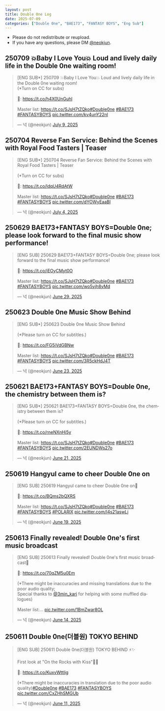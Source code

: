```yaml
---
layout: post
title: Double 0ne Log
date: 2025-07-09
categories: ["Double 0ne", "BAE173", "FANTASY BOYS", "Eng Sub"]
---
```


- Please do not redistribute or reupload.
- If you have any questions, please DM [@neokjun](https://x.com/neokjun).

## 250709 💥Baby I Love You💥 Loud and lively daily life in the Double 0ne waiting room!
<blockquote class="twitter-tweet"><p lang="en" dir="ltr">[ENG SUB*] 250709 💥Baby I Love You💥 Loud and lively daily life in the Double 0ne waiting room!<br>(*Turn on CC for subs) <br><br>🔗: <a href="https://t.co/h4X0UnGuhl">https://t.co/h4X0UnGuhl</a><br><br>Master list: <a href="https://t.co/SJsH7tZQko">https://t.co/SJsH7tZQko</a><a href="https://twitter.com/hashtag/Double0ne?src=hash&amp;ref_src=twsrc%5Etfw">#Double0ne</a> <a href="https://twitter.com/hashtag/BAE173?src=hash&amp;ref_src=twsrc%5Etfw">#BAE173</a> <a href="https://twitter.com/hashtag/FANTASYBOYS?src=hash&amp;ref_src=twsrc%5Etfw">#FANTASYBOYS</a> <a href="https://t.co/kv4unY22nl">pic.twitter.com/kv4unY22nl</a></p>&mdash; 넉 (@neokjun) <a href="https://twitter.com/neokjun/status/1942909809013240316?ref_src=twsrc%5Etfw">July 9, 2025</a></blockquote> <script async src="https://platform.twitter.com/widgets.js" charset="utf-8"></script>

## 250704 Reverse Fan Service: Behind the Scenes with Royal Food Tasters | Teaser
<blockquote class="twitter-tweet"><p lang="en" dir="ltr">[ENG SUB*] 250704 Reverse Fan Service: Behind the Scenes with Royal Food Tasters | Teaser<br><br>(*Turn on CC for subs)<br><br>🔗: <a href="https://t.co/ldqU4RdAtW">https://t.co/ldqU4RdAtW</a><br><br>Master list: <a href="https://t.co/SJsH7tZQko">https://t.co/SJsH7tZQko</a><a href="https://twitter.com/hashtag/Double0ne?src=hash&amp;ref_src=twsrc%5Etfw">#Double0ne</a> <a href="https://twitter.com/hashtag/BAE173?src=hash&amp;ref_src=twsrc%5Etfw">#BAE173</a> <a href="https://twitter.com/hashtag/FANTASYBOYS?src=hash&amp;ref_src=twsrc%5Etfw">#FANTASYBOYS</a> <a href="https://t.co/dYOWyEaaBl">pic.twitter.com/dYOWyEaaBl</a></p>&mdash; 넉 (@neokjun) <a href="https://twitter.com/neokjun/status/1941175458894315759?ref_src=twsrc%5Etfw">July 4, 2025</a></blockquote> <script async src="https://platform.twitter.com/widgets.js" charset="utf-8"></script>

## 250629 BAE173+FANTASY BOYS=Double 0ne; please look forward to the final music show performance!
<blockquote class="twitter-tweet"><p lang="en" dir="ltr">[ENG SUB] 250629 BAE173+FANTASY BOYS=Double 0ne; please look forward to the final music show performance!<br><br>🔗: <a href="https://t.co/iEOyCMyt0O">https://t.co/iEOyCMyt0O</a><br><br>Master list: <a href="https://t.co/SJsH7tZQko">https://t.co/SJsH7tZQko</a><a href="https://twitter.com/hashtag/Double0ne?src=hash&amp;ref_src=twsrc%5Etfw">#Double0ne</a> <a href="https://twitter.com/hashtag/BAE173?src=hash&amp;ref_src=twsrc%5Etfw">#BAE173</a> <a href="https://twitter.com/hashtag/FANTASYBOYS?src=hash&amp;ref_src=twsrc%5Etfw">#FANTASYBOYS</a> <a href="https://t.co/wo5yjh8yMd">pic.twitter.com/wo5yjh8yMd</a></p>&mdash; 넉 (@neokjun) <a href="https://twitter.com/neokjun/status/1939242869010874537?ref_src=twsrc%5Etfw">June 29, 2025</a></blockquote> <script async src="https://platform.twitter.com/widgets.js" charset="utf-8"></script>

## 250623 Double 0ne Music Show Behind
<blockquote class="twitter-tweet"><p lang="en" dir="ltr">[ENG SUB*] 250623 Double 0ne Music Show Behind<br><br>(*Please turn on CC for subtitles.) <br><br>🔗: <a href="https://t.co/FG5iVdGBNw">https://t.co/FG5iVdGBNw</a><br><br>Master list: <a href="https://t.co/SJsH7tZQko">https://t.co/SJsH7tZQko</a><a href="https://twitter.com/hashtag/Double0ne?src=hash&amp;ref_src=twsrc%5Etfw">#Double0ne</a> <a href="https://twitter.com/hashtag/BAE173?src=hash&amp;ref_src=twsrc%5Etfw">#BAE173</a> <a href="https://twitter.com/hashtag/FANTASYBOYS?src=hash&amp;ref_src=twsrc%5Etfw">#FANTASYBOYS</a> <a href="https://t.co/3R5ckHdJ4T">pic.twitter.com/3R5ckHdJ4T</a></p>&mdash; 넉 (@neokjun) <a href="https://twitter.com/neokjun/status/1937145054591963249?ref_src=twsrc%5Etfw">June 23, 2025</a></blockquote> <script async src="https://platform.twitter.com/widgets.js" charset="utf-8"></script>

## 250621 BAE173+FANTASY BOYS=Double 0ne, the chemistry between them is?
<blockquote class="twitter-tweet"><p lang="en" dir="ltr">[ENG SUB*] 250621 BAE173+FANTASY BOYS=Double 0ne, the chemistry between them is?<br><br>(*Please turn on CC for subtitles.)<br><br>🔗: <a href="https://t.co/rneNXnHi5y">https://t.co/rneNXnHi5y</a><br><br>Master list: <a href="https://t.co/SJsH7tZQko">https://t.co/SJsH7tZQko</a><a href="https://twitter.com/hashtag/Double0ne?src=hash&amp;ref_src=twsrc%5Etfw">#Double0ne</a> <a href="https://twitter.com/hashtag/BAE173?src=hash&amp;ref_src=twsrc%5Etfw">#BAE173</a> <a href="https://twitter.com/hashtag/FANTASYBOYS?src=hash&amp;ref_src=twsrc%5Etfw">#FANTASYBOYS</a> <a href="https://t.co/2EUNDWs27o">pic.twitter.com/2EUNDWs27o</a></p>&mdash; 넉 (@neokjun) <a href="https://twitter.com/neokjun/status/1936365858999390526?ref_src=twsrc%5Etfw">June 21, 2025</a></blockquote> <script async src="https://platform.twitter.com/widgets.js" charset="utf-8"></script>

## 250619 Hangyul came to cheer Double 0ne on
<blockquote class="twitter-tweet"><p lang="en" dir="ltr">[ENG SUB] 250619 Hangyul came to cheer Double 0ne on🐶<br><br>🔗: <a href="https://t.co/BQms2bQXRS">https://t.co/BQms2bQXRS</a><br><br>Master list: <a href="https://t.co/SJsH7tZQko">https://t.co/SJsH7tZQko</a><a href="https://twitter.com/hashtag/Double0ne?src=hash&amp;ref_src=twsrc%5Etfw">#Double0ne</a> <a href="https://twitter.com/hashtag/BAE173?src=hash&amp;ref_src=twsrc%5Etfw">#BAE173</a> <a href="https://twitter.com/hashtag/FANTASYBOYS?src=hash&amp;ref_src=twsrc%5Etfw">#FANTASYBOYS</a> <a href="https://twitter.com/hashtag/POLARIX?src=hash&amp;ref_src=twsrc%5Etfw">#POLARIX</a> <a href="https://t.co/I4s21aswLj">pic.twitter.com/I4s21aswLj</a></p>&mdash; 넉 (@neokjun) <a href="https://twitter.com/neokjun/status/1935693723041685888?ref_src=twsrc%5Etfw">June 19, 2025</a></blockquote> <script async src="https://platform.twitter.com/widgets.js" charset="utf-8"></script>

## 250613 Finally revealed! Double 0ne's first music broadcast
<blockquote class="twitter-tweet"><p lang="en" dir="ltr">[ENG SUB] 250613 Finally revealed! Double 0ne&#39;s first music broadcast💋<br><br>🔗: <a href="https://t.co/70qZM5u0Em">https://t.co/70qZM5u0Em</a><br><br>(*There might be inaccuracies and missing translations due to the poor audio quality;<br>Special thanks to <a href="https://twitter.com/3min_kari?ref_src=twsrc%5Etfw">@3min_kari</a> for helping with some muffled dialogues)<br><br>Master list:… <a href="https://t.co/1BmZwar8OL">pic.twitter.com/1BmZwar8OL</a></p>&mdash; 넉 (@neokjun) <a href="https://twitter.com/neokjun/status/1933755494340178275?ref_src=twsrc%5Etfw">June 14, 2025</a></blockquote> <script async src="https://platform.twitter.com/widgets.js" charset="utf-8"></script>

## 250611 Double 0ne(더블원) TOKYO BEHIND
<blockquote class="twitter-tweet"><p lang="en" dir="ltr">[ENG SUB] 250611 Double 0ne(더블원) TOKYO BEHIND ⚡✨<br><br>First look at &quot;On the Rocks with Kiss&quot;💋🧊<br><br>🔗: <a href="https://t.co/KuxvWttIig">https://t.co/KuxvWttIig</a><br><br>(*There might be inaccuracies in translation due to the poor audio quality)<a href="https://twitter.com/hashtag/Double0ne?src=hash&amp;ref_src=twsrc%5Etfw">#Double0ne</a> <a href="https://twitter.com/hashtag/BAE173?src=hash&amp;ref_src=twsrc%5Etfw">#BAE173</a> <a href="https://twitter.com/hashtag/FANTASYBOYS?src=hash&amp;ref_src=twsrc%5Etfw">#FANTASYBOYS</a> <a href="https://t.co/CxZHhSMGUb">pic.twitter.com/CxZHhSMGUb</a></p>&mdash; 넉 (@neokjun) <a href="https://twitter.com/neokjun/status/1932811869112373330?ref_src=twsrc%5Etfw">June 11, 2025</a></blockquote> <script async src="https://platform.twitter.com/widgets.js" charset="utf-8"></script>
